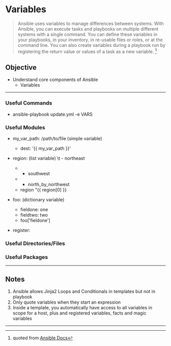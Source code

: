 # Variables

>Ansible uses variables to manage differences between systems. With Ansible, you can execute tasks and playbooks on multiple different systems with a single command. You can define these variables in your playbooks, in your inventory, in re-usable files or roles, or at the command line. You can also create variables during a playbook run by registering the return value or values of a task as a new variable. 
[^variables]

## Objective
* Understand core components of Ansible
	* Variables

---

### Useful Commands
*  ansible-playbook update.yml -e VARS

### Useful Modules
* my_var_path: /path/to/file (simple variable)
	* dest: '{{ my_var_path }}'
 
* region: (list variable)
\t \- northeast
	- - southwest
	- - north_by_northwest
	* region "{{ region[0] }}
	 
* foo: (dictionary variable)
	* fieldone: one
	* fieldtwo: two
	* foo['fieldone']

* register:

### Useful Directories/Files

### Useful Packages

---

## Notes
1. Ansible allows Jinja2 Loops and Conditionals in templates but not in playbook
2. Only quote variables when they start an expression
3. Inside a template, you automatically have access to all variables in scope for a host, plus and registered variables, facts and magic variables


---
[^variables]: quoted from [Ansible Docs](https://docs.ansible.com/ansible/latest/user_guide/playbooks_variables.html)

